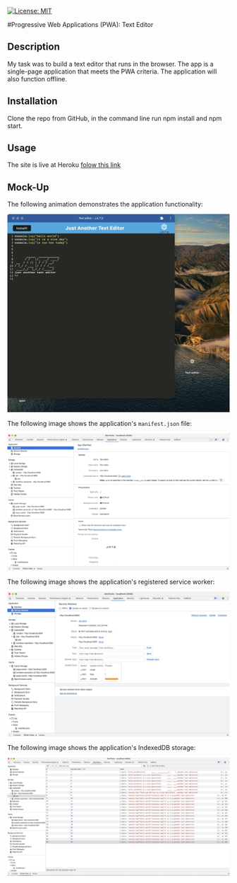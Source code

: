 [![License: MIT](https://img.shields.io/badge/License-MIT-yellow.svg)](https://opensource.org/licenses/MIT)

#Progressive Web Applications (PWA): Text Editor

## Description

My task was to build a text editor that runs in the browser. The app is a single-page application that meets the PWA criteria. The application will also function offline.

## Installation

Clone the repo from GitHub, in the command line run npm install and npm start.

## Usage

The site is live at Heroku [folow this link](https://calm-oasis-09257.herokuapp.com/)

## Mock-Up

The following animation demonstrates the application functionality:

![Demonstration of the app](./client/src/images/jate-app.jpeg)

The following image shows the application's `manifest.json` file:

![manifest.](./client/src/images/manifest.jpeg)

The following image shows the application's registered service worker:

![service-worker.](./client/src/images/service-worker.jpeg)

The following image shows the application's IndexedDB storage:

![storage.](./client/src/images/storage.jpeg)





